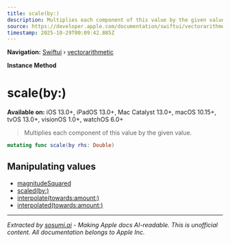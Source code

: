 ```yaml
---
title: scale(by:)
description: Multiplies each component of this value by the given value.
source: https://developer.apple.com/documentation/swiftui/vectorarithmetic/scale(by:)
timestamp: 2025-10-29T00:09:42.885Z
---
```


**Navigation:** [Swiftui](/documentation/swiftui) › [vectorarithmetic](/documentation/swiftui/vectorarithmetic)

**Instance Method**

# scale(by:)

**Available on:** iOS 13.0+, iPadOS 13.0+, Mac Catalyst 13.0+, macOS 10.15+, tvOS 13.0+, visionOS 1.0+, watchOS 6.0+

> Multiplies each component of this value by the given value.

```swift
mutating func scale(by rhs: Double)
```

## Manipulating values

- [magnitudeSquared](/documentation/swiftui/vectorarithmetic/magnitudesquared)
- [scaled(by:)](/documentation/swiftui/vectorarithmetic/scaled(by:))
- [interpolate(towards:amount:)](/documentation/swiftui/vectorarithmetic/interpolate(towards:amount:))
- [interpolated(towards:amount:)](/documentation/swiftui/vectorarithmetic/interpolated(towards:amount:))

---

*Extracted by [sosumi.ai](https://sosumi.ai) - Making Apple docs AI-readable.*
*This is unofficial content. All documentation belongs to Apple Inc.*

